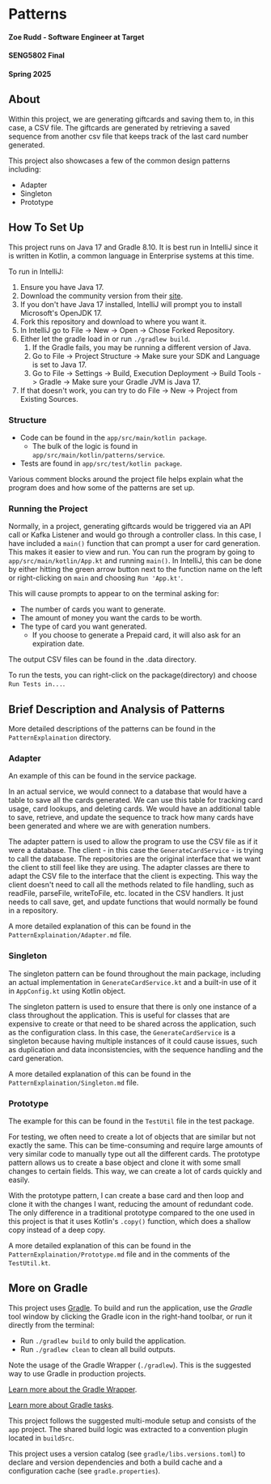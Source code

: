 # Patterns

#### Zoe Rudd - Software Engineer at Target
#### SENG5802 Final
#### Spring 2025

## About
Within this project, we are generating giftcards and saving them to, in this case, a CSV file. The giftcards are generated
by retrieving a saved sequence from another csv file that keeps track of the last card number generated.

This project also showcases a few of the common design patterns including:
- Adapter
- Singleton
- Prototype

## How To Set Up
This project runs on Java 17 and Gradle 8.10. It is best run in IntelliJ since it is written in Kotlin, a common
language in Enterprise systems at this time.

To run in IntelliJ:
1. Ensure you have Java 17.
3. Download the community version from their [site](https://www.jetbrains.com/idea/).
4. If you don't have Java 17 installed, IntelliJ will prompt you to install Microsoft's OpenJDK 17.
5. Fork this repository and download to where you want it.
6. In IntelliJ go to File -> New -> Open -> Chose Forked Repository.
7. Either let the gradle load in or run `./gradlew build`.
    1. If the Gradle fails, you may be running a different version of Java.
    2. Go to File -> Project Structure -> Make sure your SDK and Language is set to Java 17.
    3. Go to File -> Settings -> Build, Execution Deployment -> Build Tools -> Gradle -> Make sure your Gradle JVM is Java 17.
8. If that doesn't work, you can try to do File -> New -> Project from Existing Sources.

### Structure
- Code can be found in the `app/src/main/kotlin package`.
    - The bulk of the logic is found in `app/src/main/kotlin/patterns/service`.
- Tests are found in `app/src/test/kotlin package`.

Various comment blocks around the project file helps explain what the program does and how some of the patterns
are set up.


### Running the Project
Normally, in a project, generating giftcards would be triggered via an API call or Kafka Listener and would go through a controller class. 
In this case, I have included a `main()` function that can prompt a user for card generation. This makes it easier to view and run.
You can run the program by going to `app/src/main/kotlin/App.kt` and running `main()`.
In IntelliJ, this can be done by either hitting the green arrow button next to the function name on the left or right-clicking on `main` and choosing `Run 'App.kt'`.

This will cause prompts to appear to on the terminal asking for:
- The number of cards you want to generate.
- The amount of money you want the cards to be worth.
- The type of card you want generated.
    - If you choose to generate a Prepaid card, it will also ask for an expiration date.
 
The output CSV files can be found in the .data directory.

To run the tests, you can right-click on the package(directory) and choose `Run Tests in...`.

## Brief Description and Analysis of Patterns

More detailed descriptions of the patterns can be found in the `PatternExplaination` directory.

### Adapter
An example of this can be found in the service package.

In an actual service, we would connect to a database that would have a table to save all the cards generated. We can use this table for tracking card usage, 
card lookups, and deleting cards. We would have an additional table to save, retrieve, and update the sequence to track
how many cards have been generated and where we are with generation numbers.

The adapter pattern is used to allow the program to use the CSV file as if it were a database. The client - in 
this case the `GenerateCardService` - is trying to call the database. The repositories are the original interface that 
we want the client to still feel like they are using. The adapter classes are there to adapt the CSV file to the interface that the client is expecting.
This way the client doesn't need to call all the methods related to file handling, such as readFile, parseFile, writeToFile, etc. 
located in the CSV handlers. It just needs to call save, get, and update functions that would normally be found in a repository.

A more detailed explanation of this can be found in the `PatternExplaination/Adapter.md` file.

### Singleton
The singleton pattern can be found throughout the main package, including an actual implementation in
`GenerateCardService.kt` and a built-in use of it in `AppConfig.kt` using Kotlin object.

The singleton pattern is used to ensure that there is only one instance of a class throughout the application.
This is useful for classes that are expensive to create or that need to be shared across the application, such as the configuration class.
In this case, the `GenerateCardService` is a singleton because having multiple instances
of it could cause issues, such as duplication and data inconsistencies, with the sequence handling and the card generation.

A more detailed explanation of this can be found in the `PatternExplaination/Singleton.md` file.

### Prototype
The example for this can be found in the `TestUtil` file in the test package.

For testing, we often need to create a lot of objects that are similar but not exactly the same. This can be time-consuming and
require large amounts of very similar code to manually type out all the different cards. The prototype pattern allows us to create a base object
and clone it with some small changes to certain fields. This way, we can create a lot of cards quickly and easily.

With the prototype pattern, I can create a base card and then loop and clone it with the changes I want, reducing the amount of redundant code.
The only difference in a traditional prototype compared to the one used in this project is that it uses Kotlin's `.copy()` function, which
does a shallow copy instead of a deep copy.

A more detailed explanation of this can be found in the `PatternExplaination/Prototype.md` file and in the comments of the `TestUtil.kt`.

## More on Gradle

This project uses [Gradle](https://gradle.org/).
To build and run the application, use the *Gradle* tool window by clicking the Gradle icon in the right-hand toolbar,
or run it directly from the terminal:

* Run `./gradlew build` to only build the application.
* Run `./gradlew clean` to clean all build outputs.

Note the usage of the Gradle Wrapper (`./gradlew`).
This is the suggested way to use Gradle in production projects.

[Learn more about the Gradle Wrapper](https://docs.gradle.org/current/userguide/gradle_wrapper.html).

[Learn more about Gradle tasks](https://docs.gradle.org/current/userguide/command_line_interface.html#common_tasks).

This project follows the suggested multi-module setup and consists of the `app` project.
The shared build logic was extracted to a convention plugin located in `buildSrc`.

This project uses a version catalog (see `gradle/libs.versions.toml`) to declare and version dependencies
and both a build cache and a configuration cache (see `gradle.properties`).
